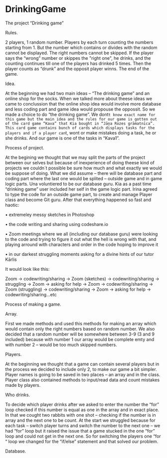 # DrinkingGame

The project “Drinking game”

Rules.

2 players, 1 random number. Players by each turn counting the numbers starting from 1. But the number which contains or divides with the random cannot be displayed. The right numbers cannot be skipped. If the player says the “wrong” number or skippes the "right one", he drinks, and the counting continues till one of the players has drinked 5 times. Then the player counts as “drunk” and the opposit player winns. The end of the game.

Idea.

At the beginning we had two main ideas – “The drinking game” and an online shop for the socks. When we talked more about theese ideas we came to conclussion that the online shop idea would involve more database and less coding part and game idea would propouse the oppossit. So we made a choice to do “the drinking game”.
We dont`t know exact name for this game but the main idea and the rules for our game is gotten out of the card game “Kava” that Kia bought in “Jāņa Rozes grāmatnīca”. This card game contains bunch of cards which displays tasks for the players and if a player can`t, wont or make mistakes doing a task, he or she drinks. And our game is one of the tasks in “Kava1”.

Process of project.

At the begining we thought that we may split the parts of the project between our selves but because of inexperience of doing theese kind of projects we couldn`t possible be sure how much and what exactly we would be suppose of doing. What we did assume – there will be database part and coding part where the last one would be splited – outside game and in game logic parts. Una voluntiered to be our database guru. Kia as a past time “drinking game” user included her self in the game logic part. Irina agreed to type the code for an outside game part, to create and manage Player class and become Git guru. After that everything happened so fast and haotic:

•	extremeley messy sketches in Photoshop

•	the code writing and sharing using codeshare.io

•	Zoom meetings where we all (including our database guru) were looking to the code and trying to figure it out what the hell is wrong with that, and playing arround with characters and order in the code hoping to improve it

•	in our darkest struggling moments asking for a divine hints of our tutor Kārlis

It would look like this:

Zoom -> codewriting/sharing -> Zoom (sketches) ->  codewriting/sharing -> struggling -> Zoom -> asking for help -> Zoom -> codewriting/sharing -> Zoom (struggling) -> codewriting/sharing -> Zoom -> asking for help -> codewriting/sharing...etc

Process of making a game.

Array.

First we made methods and used this methods for making an array which would contain only the right numbers based on random number. We also decided that a random number will be somewhere between 3-9 (3 and 9 included) because with number 1 our array would be complete emty and with number 2 – would be too much skipped numbers.

Players.

At the beginning we thought that a game can contain several players but in the process we decided to include only 2, to make our game a bit simpler. Player names is going to be saved in two places – an array and in the class. Player class also contained methods to input/read data and count mistakes made by players.



Who drinks.

To decide which player drinks after we asked to enter the number the “for” loop checked if this number is equal as one in the array and in exact place. In that we cought two rabbits with one shot – checking if the number is in array and the next one to be count. At the start we struggled because for each task – switch player turns and switch the number to the next one – we had “for” loop but it raised the issue that a game stucked in the one “for” loop and could not get in the next one. So for switching the players one “for “ loop we changed for the “if/else” statement and that solved our problem.

Database.
